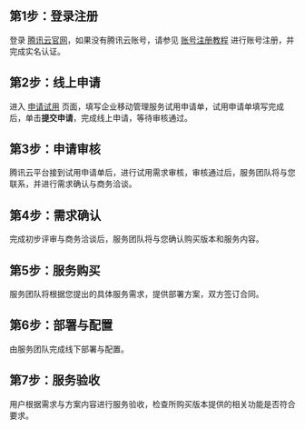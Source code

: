 ## 第1步：登录注册
登录 [腾讯云官网](https://console.cloud.tencent.com/)，如果没有腾讯云账号，请参见 [账号注册教程](https://cloud.tencent.com/document/product/378/17985) 进行账号注册，并完成实名认证。
## 第2步：线上申请
进入 [申请试用](https://cloud.tencent.com/apply/p/udy0xdarn9l) 页面，填写企业移动管理服务试用申请单，试用申请单填写完成后，单击**提交申请**，完成线上申请，等待审核通过。
## 第3步：申请审核
腾讯云平台接到试用申请单后，进行试用需求审核，审核通过后，服务团队将与您联系，并进行需求确认与商务洽谈。
## 第4步：需求确认
完成初步评审与商务洽谈后，服务团队将与您确认购买版本和服务内容。
## 第5步：服务购买
服务团队将根据您提出的具体服务需求，提供部署方案，双方签订合同。
## 第6步：部署与配置
由服务团队完成线下部署与配置。
## 第7步：服务验收
用户根据需求与方案内容进行服务验收，检查所购买版本提供的相关功能是否符合要求。
